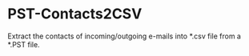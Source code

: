 # PST-Contacts2CSV
Extract the contacts of incoming/outgoing e-mails into *.csv file from a *.PST file.
